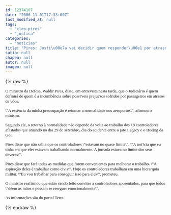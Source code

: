 ```yaml
---
id: 12374107
date: "2006-11-01T17:33:00Z"
last_modified_at: null
tags:
  - "cleo-pires"
  - "justica"
categories:
  - "noticias"
title: "Pires: Justi\u00e7a vai decidir quem responder\u00e1 por atrasos"
sutia: null
chapeu: null
autor: null
imagem: null
---
```

{% raw %}
<p><FONT size=2></p>
<p><P></p>
<p><P><FONT face=Verdana><B></P></B></FONT><FONT face=Verdana>O ministro da Defesa, Waldir Pires, disse, em entrevista nesta tarde,&nbsp;que o Judiciário é quem definirá de quem é a incumbência sobre&nbsp;poss?veis preju?zos sofridos por passageiros em atrasos de vôos.&nbsp;</FONT> </p>
<p><P></P></p>
<p><P><FONT face=Verdana>\"A essência da minha preocupação é retomar a normalidade nos aeroportos\", afirmou o ministro. </FONT></P></p>
<p><P><FONT face=Verdana>Segundo ele, o retorno à normalidade não depende da volta ao trabalho dos 18 controladores afastados que atuando no dia 29 de setembro, dia do acidente entre o jato Legacy e o Boeing da Gol. </FONT></P></p>
<p><P><FONT face=Verdana>Pires disse que não sabia que os controladores \"estavam no quase limite\". \"A not?cia que eu tinha era que eles estavam trabalhando normalmente. A jornada estava no limite dos seus deveres\". </FONT></P></p>
<p><P><FONT face=Verdana>Pires disse que fará todas as medidas que forem convenientes para melhorar o trabalho. \"A aspiração deles é trabalhar como civis\". Hoje os controladores trabalham em uma hierarquia militar. \"Eu vou trabalhar para conseguir isso para eles\", prometeu. </FONT></P></p>
<p><P><FONT face=Verdana>O ministro reafirmou que estão sendo feito convites a controladores aposentados, para que todos \"dêem as mãos e possam se reerguer emocionalmente\".</FONT> </P></p>
<p><P><FONT face=Verdana>As informações são do portal Terra.</FONT></P></FONT> </p>
{% endraw %}